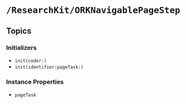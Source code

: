 # ``/ResearchKit/ORKNavigablePageStep``

<!-- The content below this line is auto-generated and is redundant. You should either incorporate it into your content above this line or delete it. -->

## Topics

### Initializers

- ``init(coder:)``
- ``init(identifier:pageTask:)``

### Instance Properties

- ``pageTask``